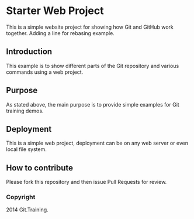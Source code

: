 # Starter Web Project

This is a simple website project for showing how Git and GitHub work together. Adding a line for rebasing example.
## Introduction

This example is to show different parts of the Git repository and various commands using a web project.

## Purpose

As stated above, the main purpose is to provide simple examples for Git training demos.

## Deployment

This is a simple web project, deployment can be on any web server or even local file system.

## How to contribute

Please fork this repository and then issue Pull Requests for review.

### Copyright

2014 Git.Training.
